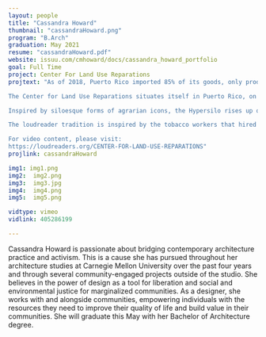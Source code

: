 ```yaml
---
layout: people
title: "Cassandra Howard"
thumbnail: "cassandraHoward.png"
program: "B.Arch"
graduation: May 2021
resume: "cassandraHoward.pdf"
website: issuu.com/cmhoward/docs/cassandra_howard_portfolio
goal: Full Time
project: Center For Land Use Reparations
projtext: "As of 2018, Puerto Rico imported 85% of its goods, only producing 15% on the island. After Hurricane Maria, Puerto Rico suffered from a lack of access to fresh produce. The Department of Agriculture in Puerto Rico has been working to support local production to reduce the number of imported foods to 65% As we have learned from Indigenous populations, localizing production is one of the most sustainable and resilient ways of life. 

The Center for Land Use Reparations situates itself in Puerto Rico, on a campus of Laboratories for Loudreaders, to teach the future land-use activists and agriculturalists how to relocalize their production and build upon Indigenous practices that are a part of the rich culture of Puerto Rico. The curriculum is divided into three parts. The first year teaches the history of land use and economic systems. The second year focuses on research for sustainable food production practices. The third year is focused on community through active participation of the local community and the students in learning and practicing local food production. 

Inspired by siloesque forms of agrarian icons, the Hypersilo rises up out of ground to bring the community together in the fight for local production and equity.

The loudreader tradition is inspired by the tobacco workers that hired one of their own, who could read, to read to them during the entire workday while they rolled cigars. The books that the lectores read for the workers were mostly books of philosophy or literature that shared an anti-capitalist imagination.

For video content, please visit: 
https://loudreaders.org/CENTER-FOR-LAND-USE-REPARATIONS"
projlink: cassandraHoward

img1: img1.png
img2:  img2.png
img3:  img3.jpg
img4:  img4.png
img5:  img5.png

vidtype: vimeo
vidlink: 405286199

---
```


Cassandra Howard is passionate about bridging contemporary architecture practice and activism. This is a cause she has pursued throughout her architecture studies at Carnegie Mellon University over the past four years and through several community-engaged projects outside of the studio. She believes in the power of design as a tool for liberation and social and environmental justice for marginalized communities. As a designer, she works with and alongside communities, empowering individuals with the resources they need to improve their quality of life and build value in their communities. She will graduate this May with her Bachelor of Architecture degree. 
